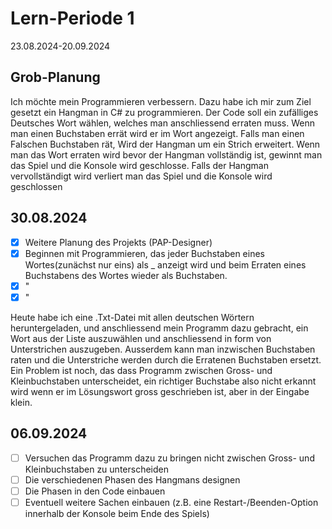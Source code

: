 # Lern-Periode 1

23.08.2024-20.09.2024

## Grob-Planung
Ich möchte mein Programmieren verbessern. Dazu habe ich mir zum Ziel gesetzt ein Hangman in C# zu programmieren.
Der Code soll ein zufälliges Deutsches Wort wählen, welches man anschliessend erraten muss. Wenn man einen Buchstaben errät wird er im Wort 
angezeigt. Falls man einen Falschen Buchstaben rät, Wird der Hangman um ein Strich erweitert. Wenn man das Wort erraten wird bevor der Hangman vollständig ist,
gewinnt man das Spiel und die Konsole wird geschlosse. Falls der Hangman vervollständigt wird verliert man das Spiel und die Konsole wird geschlossen

## 30.08.2024
- [x] Weitere Planung des Projekts (PAP-Designer)
- [x] Beginnen mit Programmieren, das jeder Buchstaben eines Wortes(zunächst nur eins) als _ anzeigt wird und beim Erraten eines Buchstabens des Wortes wieder als Buchstaben.
- [x] "
- [x] "

Heute habe ich eine .Txt-Datei mit allen deutschen Wörtern heruntergeladen, und anschliessend mein Programm dazu gebracht, ein Wort aus der Liste auszuwählen
und anschliessend in form von Unterstrichen auszugeben. Ausserdem kann man inzwischen Buchstaben raten und die Unterstriche werden durch die Erratenen Buchstaben ersetzt.
Ein Problem ist noch, das dass Programm zwischen Gross- und Kleinbuchstaben unterscheidet, ein richtiger Buchstabe also nicht erkannt wird wenn er im Lösungswort gross geschrieben ist,
aber in der Eingabe klein.
## 06.09.2024
- [ ] Versuchen das Programm dazu zu bringen nicht zwischen Gross- und Kleinbuchstaben zu unterscheiden
- [ ] Die verschiedenen Phasen des Hangmans designen
- [ ] Die Phasen in den Code einbauen
- [ ] Eventuell weitere Sachen einbauen (z.B. eine Restart-/Beenden-Option innerhalb der Konsole beim Ende des Spiels)
